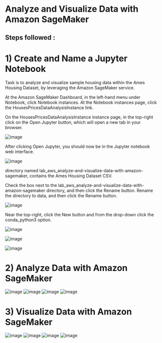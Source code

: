 # Analyze and Visualize Data with Amazon SageMaker

## Steps followed :

# 1) Create and Name a Jupyter Notebook

Task is to analyze and visualize sample housing data within the Ames Housing Dataset, by leveraging the Amazon SageMaker service. 

At the Amazon SageMaker Dashboard, in the left-hand menu under Notebook, click Notebook instances.
At the Notebook instances page, click the  HousesPricesDataAnalysisInstance link. 

On the HousesPricesDataAnalysisInstance instance page, in the top-right click on the Open Jupyter button, which will open a new tab in your browser.

![image](https://github.com/rnainani/AWSPracticeProjects/assets/25031921/04d57a8b-03af-4926-b61f-93ceeb9b7fe2)

After clicking Open Jupyter, you should now be in the Jupyter notebook web interface. 

![image](https://github.com/rnainani/AWSPracticeProjects/assets/25031921/8bcbbd07-751e-48d1-97f9-76fa5965239a)

directory named lab_aws_analyze-and-visualize-data-with-amazon-sagemaker, contains the Ames Housing Dataset CSV.

Check the box next to the lab_aws_analyze-and-visualize-data-with-amazon-sagemaker directory, and then click the Rename button. Rename the directory to data, and then click the Rename button.

![image](https://github.com/rnainani/AWSPracticeProjects/assets/25031921/04c684f9-b90a-44b6-b118-65c2da698e6d)

Near the top-right, click the New button and from the drop-down click the conda_python3 option.

![image](https://github.com/rnainani/AWSPracticeProjects/assets/25031921/902b002f-b382-4d75-9b2c-a095bdf3f495)

![image](https://github.com/rnainani/AWSPracticeProjects/assets/25031921/926d27ae-bb65-4eb8-ae3e-7edbc2e22724)

![image](https://github.com/rnainani/AWSPracticeProjects/assets/25031921/da777d01-a22b-4bba-9685-b7fb1cb817f3)

# 2) Analyze Data with Amazon SageMaker

![image](https://github.com/rnainani/AWSPracticeProjects/assets/25031921/57192eda-9c31-43f6-8891-f9f1f4bae6cd)
![image](https://github.com/rnainani/AWSPracticeProjects/assets/25031921/2c8a9e40-2424-4126-8e97-aa8912a8f629)
![image](https://github.com/rnainani/AWSPracticeProjects/assets/25031921/d107c4c7-6313-4bce-8320-cc6045340fb3)
![image](https://github.com/rnainani/AWSPracticeProjects/assets/25031921/a70b3d0a-35b1-4d3c-8a55-fcd38c0d5f57)

# 3) Visualize Data with Amazon SageMaker

![image](https://github.com/rnainani/AWSPracticeProjects/assets/25031921/c99e1181-1b44-44f2-a078-3d10524b2bf2)
![image](https://github.com/rnainani/AWSPracticeProjects/assets/25031921/189391da-ea7a-41a7-baee-8bd327ccd5fc)
![image](https://github.com/rnainani/AWSPracticeProjects/assets/25031921/383faba0-0a8a-4caa-b862-294cc9f0577d)
![image](https://github.com/rnainani/AWSPracticeProjects/assets/25031921/2fa70e34-5744-491e-8f38-82af5163e1e1)
